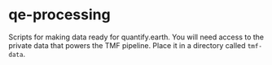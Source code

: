 # qe-processing

Scripts for making data ready for quantify.earth. You will need access to the
private data that powers the TMF pipeline. Place it in a directory called `tmf-data`.
